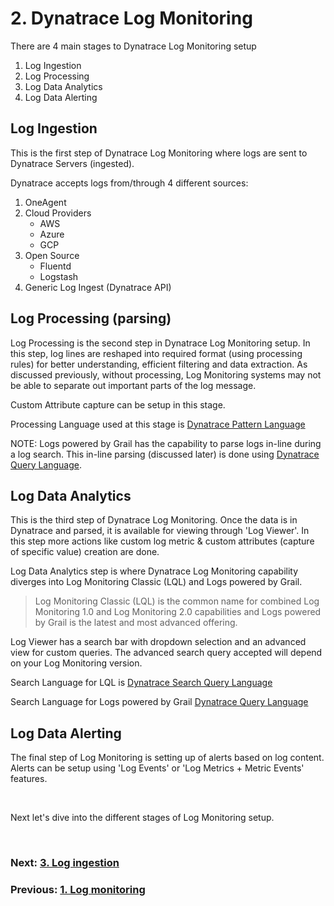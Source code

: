 # 2. Dynatrace Log Monitoring

There are 4 main stages to Dynatrace Log Monitoring setup
1. Log Ingestion
2. Log Processing
3. Log Data Analytics
4. Log Data Alerting

## Log Ingestion
This is the first step of Dynatrace Log Monitoring where logs are sent to Dynatrace Servers (ingested).

Dynatrace accepts logs from/through 4 different sources:
1. OneAgent
2. Cloud Providers
	- AWS
	- Azure
	- GCP
3. Open Source
	- Fluentd
	- Logstash
4. Generic Log Ingest (Dynatrace API)

## Log Processing (parsing)
Log Processing is the second step in Dynatrace Log Monitoring setup. In this step, log lines are reshaped into required format (using processing rules) for better understanding, efficient filtering and data extraction. As discussed previously, without processing, Log Monitoring systems may not be able to separate out important parts of the log message.

Custom Attribute capture can be setup in this stage.

Processing Language used at this stage is  [Dynatrace Pattern Language](https://www.dynatrace.com/support/help/shortlink/dpl-dynatrace-pattern-language-hub)

NOTE: Logs powered by Grail has the capability to parse logs in-line during a log search. This in-line parsing (discussed later) is done using [Dynatrace Query Language](https://www.dynatrace.com/support/help/shortlink/dql-dynatrace-query-language-hub).

## Log Data Analytics
This is the third step of Dynatrace Log Monitoring. Once the data is in Dynatrace and parsed, it is available for viewing through  'Log Viewer'. In this step more actions like custom log metric & custom attributes (capture of specific value) creation are done.

Log Data Analytics step is where Dynatrace Log Monitoring capability diverges into Log Monitoring Classic (LQL) and Logs powered by Grail. 

> Log Monitoring Classic (LQL) is the common name for combined Log Monitoring 1.0 and Log Monitoring 2.0 capabilities and Logs powered by Grail is the latest and most advanced offering.

Log Viewer has a search bar with dropdown selection and an advanced view for custom queries. The advanced search query accepted will depend on your Log Monitoring version.

Search Language for LQL is [Dynatrace Search Query Language](https://www.dynatrace.com/support/help/how-to-use-dynatrace/log-monitoring/analyze-log-data/log-viewer#sql)

Search Language for Logs powered by Grail [Dynatrace Query Language](https://www.dynatrace.com/support/help/shortlink/dql-dynatrace-query-language-hub)


## Log Data Alerting

The final step of Log Monitoring is setting up of alerts based on log content. Alerts can be setup using 'Log Events' or 'Log Metrics + Metric Events' features.

<br/>

Next  let's dive into the different stages of Log Monitoring setup.

<br/>

### Next: [3. Log ingestion](3-log-ingestion.md)

### Previous: [1. Log monitoring](1-log-monitoring.md)
